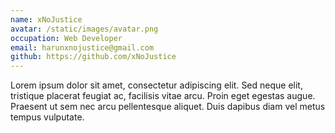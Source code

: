 ```yaml
---
name: xNoJustice
avatar: /static/images/avatar.png
occupation: Web Developer
email: harunxnojustice@gmail.com
github: https://github.com/xNoJustice
---
```


Lorem ipsum dolor sit amet, consectetur adipiscing elit. Sed neque elit, tristique placerat feugiat ac, facilisis vitae arcu. Proin eget egestas augue. Praesent ut sem nec arcu pellentesque aliquet. Duis dapibus diam vel metus tempus vulputate.
